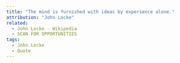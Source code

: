 ```yaml
---
title: "The mind is furnished with ideas by experience alone."
attribution: "John Locke"
related:
  - John Locke - Wikipedia
  - SCAN FOR OPPORTUNITIES
tags:
  - John Locke
  - Quote
---
```

